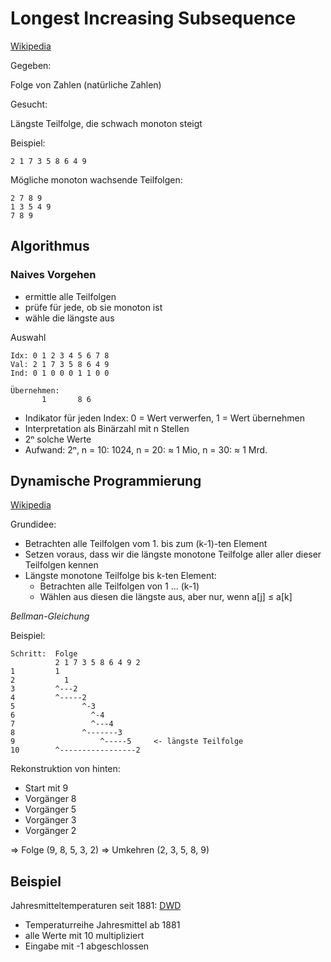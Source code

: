 # Longest Increasing Subsequence

[Wikipedia](https://en.wikipedia.org/wiki/Longest_increasing_subsequence)

Gegeben:

Folge von Zahlen (natürliche Zahlen)

Gesucht:

Längste Teilfolge, die schwach monoton steigt

Beispiel:

~~~
2 1 7 3 5 8 6 4 9
~~~

Mögliche monoton wachsende Teilfolgen:

~~~
2 7 8 9
1 3 5 4 9
7 8 9
~~~

## Algorithmus

### Naives Vorgehen

- ermittle alle Teilfolgen
- prüfe für jede, ob sie monoton ist
- wähle die längste aus

Auswahl

~~~
Idx: 0 1 2 3 4 5 6 7 8
Val: 2 1 7 3 5 8 6 4 9
Ind: 0 1 0 0 0 1 1 0 0

Übernehmen:
       1       8 6
~~~

- Indikator für jeden Index: 0 = Wert verwerfen, 1 = Wert übernehmen
- Interpretation als Binärzahl mit n Stellen
- 2ⁿ solche Werte
- Aufwand: 2ⁿ, n = 10: 1024, n = 20: ≈ 1 Mio, n = 30: ≈ 1 Mrd.

## Dynamische Programmierung

[Wikipedia](https://en.wikipedia.org/wiki/Dynamic_programming)

Grundidee:

- Betrachten alle Teilfolgen vom 1. bis zum (k-1)-ten Element
- Setzen voraus, dass wir die längste monotone Teilfolge aller aller
  dieser Teilfolgen kennen
- Längste monotone Teilfolge bis k-ten Element:
  - Betrachten alle Teilfolgen von 1 ... (k-1)
  - Wählen aus diesen die längste aus, aber nur, wenn a[j] ≤ a[k]
  
*Bellman-Gleichung*

Beispiel:

~~~
Schritt:  Folge
          2 1 7 3 5 8 6 4 9 2
1         1
2           1
3         ^---2    
4         ^-----2
5               ^-3
6                 ^-4
7                 ^---4
8               ^-------3
9                   ^-----5     <- längste Teilfolge
10        ^-----------------2
~~~~                       
  
Rekonstruktion von hinten:
- Start mit 9
- Vorgänger 8
- Vorgänger 5
- Vorgänger 3
- Vorgänger 2

⇒ Folge (9, 8, 5, 3, 2)
⇒ Umkehren (2, 3, 5, 8, 9)

## Beispiel

Jahresmitteltemperaturen seit 1881: [DWD](https://www.dwd.de/DE/leistungen/zeitreihen/zeitreihen.html)

- Temperaturreihe Jahresmittel ab 1881
- alle Werte mit 10 multipliziert
- Eingabe mit -1 abgeschlossen
